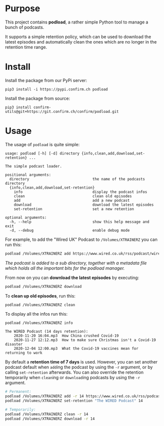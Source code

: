 Purpose
=======

This project contains **podload**, a rather simple Python tool to manage a bunch of podcasts.

It supports a simple retention policy, which can be used to download the latest episodes and 
automatically clean the ones which are no longer in the retention time range.

Install
=======

Install the package from our PyPi server:

```
pip3 install -i https://pypi.confirm.ch podload
```

Install the package from source:

```
pip3 install confirm-utils@git+https://git.confirm.ch/confirm/podload.git
```

Usage
=====

The usage of ``podload`` is quite simple:

```
usage: podload [-h] [-d] directory {info,clean,add,download,set-retention} ...

The simple podcast loader.

positional arguments:
  directory                             the name of the podcasts directory
  {info,clean,add,download,set-retention}
    info                                display the podcast infos
    clean                               clean old episodes
    add                                 add a new podcast
    download                            download the latest episodes
    set-retention                       set a new retention

optional arguments:
  -h, --help                            show this help message and exit
  -d, --debug                           enable debug mode
```

For example, to add the "Wired UK" Podcast to `/Volumes/XTRAINERZ` you can run this:

```bash
podload /Volumes/XTRAINERZ add https://www.wired.co.uk/rss/podcast/wired-podcast
```

*The podcast is added to a sub directory, together with a metadata file which holds all the 
important bits for the podload manager.*

From now on you can **download the latest episodes** by executing:

```bash
podload /Volumes/XTRAINERZ download
```

To **clean up old episodes**, run this:

```bash
podload /Volumes/XTRAINERZ clean
```

To display all the infos run this:

```
podload /Volumes/XTRAINERZ info

The WIRED Podcast (14 days retention):
    2020-11-20 16:04.mp3  How China crushed Covid-19
    2020-11-27 12:12.mp3  How to make sure Christmas isn't a Covid-19 disaster
    2020-12-04 12:00.mp3  What the Covid-19 vaccines mean for returning to work
```

By default a **retention time of 7 days** is used.
However, you can set another podcast default when `add`ing the podcast by using the `-r` argument, or by calling `set-retention` afterwards. You can also override the retention temporarily when `clean`ing or `download`ing podcasts by using the `-r` argument.

```bash
# Permanent:
podload /Volumes/XTRAINERZ add -r 14 https://www.wired.co.uk/rss/podcast/wired-podcast
podload /Volumes/XTRAINERZ set-retention "The WIRED Podcast" 14

# Temporarily:
podload /Volumes/XTRAINERZ clean -r 14
podload /Volumes/XTRAINERZ download -r 14
```
